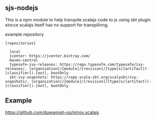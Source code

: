 sjs-nodejs
----------

This is a npm module to help transpile scalajs code to js using sbt plugin
sincce scalajs itself has no support for transpilinng.

example repository

```
[repositories]

  local
  jcenter: https://jcenter.bintray.com/
  maven-central
  typesafe-ivy-releases: https://repo.typesafe.com/typesafe/ivy-releases/, [organization]/[module]/[revision]/[type]s/[artifact](-[classifier]).[ext], bootOnly
  sbt-ivy-snapshots: https://repo.scala-sbt.org/scalasbt/ivy-snapshots/, [organization]/[module]/[revision]/[type]s/[artifact](-[classifier]).[ext], bootOnly
```

Example
------

https://github.com/duwamish-os/introv.scalajs

